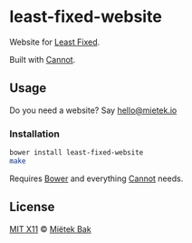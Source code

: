least-fixed-website
===================

Website for [Least Fixed](http://leastfixed.com/).

Built with [Cannot](https://github.com/mietek/cannot/).


Usage
-----

Do you need a website?  Say hello@mietek.io


### Installation

```sh
bower install least-fixed-website
make
```

Requires [Bower](http://bower.io/) and everything [Cannot](https://github.com/mietek/cannot/) needs.


License
-------

[MIT X11](https://github.com/mietek/license/blob/master/LICENSE.md) © [Miëtek Bak](http://mietek.io/)
